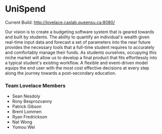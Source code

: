 # UniSpend 
Current Build: http://lovelace.caslab.queensu.ca:8080/

Our vision is to create a budgeting software system that is geared towards and built by students. The ability to quantify an individual's wealth given real-time input data and forecast a set of parameters into the near future provides the necessary tools that a full-time student requires to accurately and comfortably manage their funds. As students ourselves, occupying this niche market will allow us to develop a final product that fits effortlessly into a typical student's existing workflow. A flexible and event-driven model equips the end user with the most cost effective decisions at every step along the journey towards a post-secondary education.

### Team Lovelace Members
* Sean Nesdoly
* Rony Besprozvanny 
* Patrick Gibson 
* Brent Lommen 
* Ryan Fredrickson 
* Nat Wong 
* Yumou Wei 
